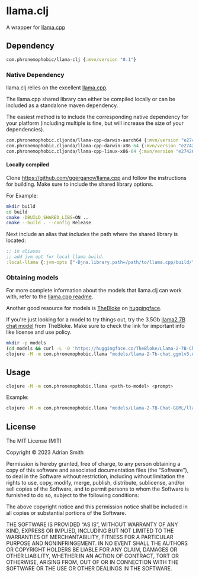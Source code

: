 # llama.clj

A wrapper for [llama.cpp](https://github.com/ggerganov/llama.cpp)

## Dependency

```clojure
com.phronemophobic/llama-clj {:mvn/version "0.1"}
```

### Native Dependency

llama.clj relies on the excellent [llama.cpp](https://github.com/ggerganov/llama.cpp).

The llama.cpp shared library can either be compiled locally or can be included as a standalone maven dependency.

The easiest method is to include the corresponding native dependency for your platform (including multiple is fine, but will increase the size of your dependencies).

```clojure
com.phronemophobic.cljonda/llama-cpp-darwin-aarch64 {:mvn/version "e274269fd87aac0f71ab02a2c4676f60fd6198cf"}
com.phronemophobic.cljonda/llama-cpp-darwin-x86-64 {:mvn/version "e274269fd87aac0f71ab02a2c4676f60fd6198cf"}
com.phronemophobic.cljonda/llama-cpp-linux-x86-64 {:mvn/version "e274269fd87aac0f71ab02a2c4676f60fd6198cf"}
```

#### Locally compiled

Clone https://github.com/ggerganov/llama.cpp and follow the instructions for building. Make sure to include the shared library options.

For Example:

```sh
mkdir build
cd build
cmake -DBUILD_SHARED_LIBS=ON ..
cmake --build . --config Release
```

Next include an alias that includes the path where the shared library is located:
```clojure
;; in aliases
;; add jvm opt for local llama build.
:local-llama {:jvm-opts ["-Djna.library.path=/path/to/llama.cpp/build/"]}
```

### Obtaining models

For more complete information about the models that llama.clj can work with, refer to the [llama.cpp readme](https://github.com/ggerganov/llama.cpp).

Another good resource for models is [TheBloke](https://huggingface.co/TheBloke) on [huggingface](https://huggingface.co/).

If you're just looking for a model to try things out, try the 3.5Gb [llama2 7B chat model](https://huggingface.co/TheBloke/Llama-2-7B-Chat-GGML/tree/main)  from TheBloke. Make sure to check the link for important info like license and use policy.

```sh
mkdir -p models
(cd models && curl -L -O 'https://huggingface.co/TheBloke/Llama-2-7B-Chat-GGML/resolve/main/llama-2-7b-chat.ggmlv3.q4_0.bin')
clojure -M -m com.phronemophobic.llama "models/llama-2-7b-chat.ggmlv3.q4_0.bin" "what is 2+2?"
```

## Usage

```sh
clojure -M -m com.phronemophobic.llama <path-to-model> <prompt>
```
Example:

```bash
clojure -M -m com.phronemophobic.llama "models/Llama-2-7B-Chat-GGML/llama-2-7b-chat.ggmlv3.q4_0.bin" "what is 2+2?"
```

## License

The MIT License (MIT)

Copyright © 2023 Adrian Smith

Permission is hereby granted, free of charge, to any person obtaining a copy of this software and associated documentation files (the “Software”), to deal in the Software without restriction, including without limitation the rights to use, copy, modify, merge, publish, distribute, sublicense, and/or sell copies of the Software, and to permit persons to whom the Software is furnished to do so, subject to the following conditions:

The above copyright notice and this permission notice shall be included in all copies or substantial portions of the Software.

THE SOFTWARE IS PROVIDED “AS IS”, WITHOUT WARRANTY OF ANY KIND, EXPRESS OR IMPLIED, INCLUDING BUT NOT LIMITED TO THE WARRANTIES OF MERCHANTABILITY, FITNESS FOR A PARTICULAR PURPOSE AND NONINFRINGEMENT. IN NO EVENT SHALL THE AUTHORS OR COPYRIGHT HOLDERS BE LIABLE FOR ANY CLAIM, DAMAGES OR OTHER LIABILITY, WHETHER IN AN ACTION OF CONTRACT, TORT OR OTHERWISE, ARISING FROM, OUT OF OR IN CONNECTION WITH THE SOFTWARE OR THE USE OR OTHER DEALINGS IN THE SOFTWARE.



